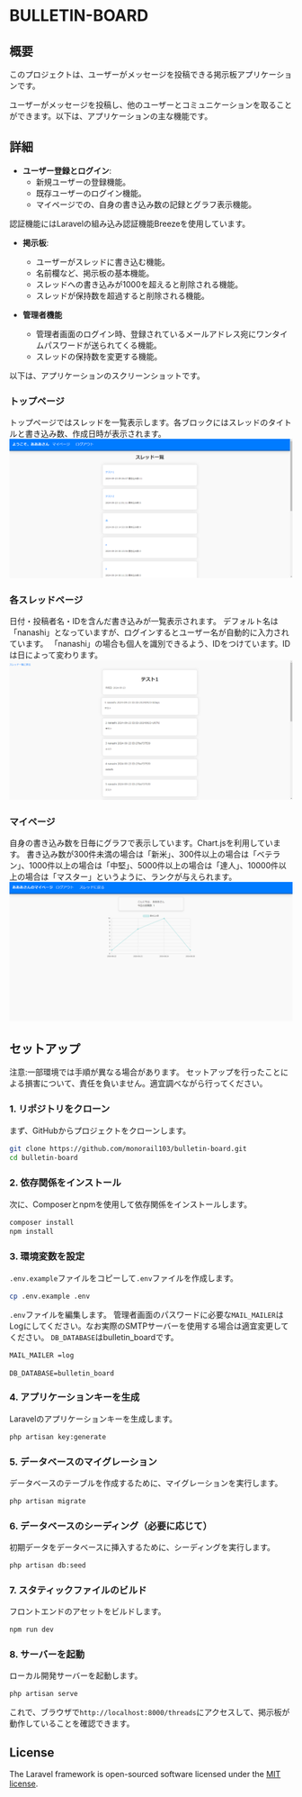 # BULLETIN-BOARD

## 概要

このプロジェクトは、ユーザーがメッセージを投稿できる掲示板アプリケーションです。

ユーザーがメッセージを投稿し、他のユーザーとコミュニケーションを取ることができます。以下は、アプリケーションの主な機能です。

## 詳細
- **ユーザー登録とログイン**:
  - 新規ユーザーの登録機能。
  - 既存ユーザーのログイン機能。
  - マイページでの、自身の書き込み数の記録とグラフ表示機能。

認証機能にはLaravelの組み込み認証機能Breezeを使用しています。

- **掲示板**:
  - ユーザーがスレッドに書き込む機能。
  - 名前欄など、掲示板の基本機能。
  - スレッドへの書き込みが1000を超えると削除される機能。
  - スレッドが保持数を超過すると削除される機能。

- **管理者機能**
  - 管理者画面のログイン時、登録されているメールアドレス宛にワンタイムパスワードが送られてくる機能。
  - スレッドの保持数を変更する機能。

以下は、アプリケーションのスクリーンショットです。

### トップページ
トップページではスレッドを一覧表示します。各ブロックにはスレッドのタイトルと書き込み数、作成日時が表示されます。
![ホームページのスクリーンショット](images/homepage.png)

### 各スレッドページ
日付・投稿者名・IDを含んだ書き込みが一覧表示されます。
デフォルト名は「nanashi」となっていますが、ログインするとユーザー名が自動的に入力されています。
「nanashi」の場合も個人を識別できるよう、IDをつけています。IDは日によって変わります。
![スレッドのスクリーンショット](images/thread.png)

### マイページ
自身の書き込み数を日毎にグラフで表示しています。Chart.jsを利用しています。
書き込み数が300件未満の場合は「新米」、300件以上の場合は「ベテラン」、1000件以上の場合は「中堅」、5000件以上の場合は「達人」、10000件以上の場合は「マスター」というように、ランクが与えられます。
![マイページのスクリーンショット](images/mypage.png)

## セットアップ
注意:一部環境では手順が異なる場合があります。
セットアップを行ったことによる損害について、責任を負いません。適宜調べながら行ってください。

### 1. リポジトリをクローン
まず、GitHubからプロジェクトをクローンします。

```bash
git clone https://github.com/monorail103/bulletin-board.git
cd bulletin-board
```

### 2. 依存関係をインストール
次に、Composerとnpmを使用して依存関係をインストールします。

```bash
composer install
npm install
```

### 3. 環境変数を設定
`.env.example`ファイルをコピーして`.env`ファイルを作成します。

```bash
cp .env.example .env
```

`.env`ファイルを編集します。
管理者画面のパスワードに必要な`MAIL_MAILER`はLogにしてください。なお実際のSMTPサーバーを使用する場合は適宜変更してください。
`DB_DATABASE`はbulletin_boardです。

```env
MAIL_MAILER =log

DB_DATABASE=bulletin_board
```

### 4. アプリケーションキーを生成
Laravelのアプリケーションキーを生成します。

```bash
php artisan key:generate
```

### 5. データベースのマイグレーション
データベースのテーブルを作成するために、マイグレーションを実行します。

```bash
php artisan migrate
```

### 6. データベースのシーディング（必要に応じて）
初期データをデータベースに挿入するために、シーディングを実行します。

```bash
php artisan db:seed
```

### 7. スタティックファイルのビルド
フロントエンドのアセットをビルドします。

```bash
npm run dev
```

### 8. サーバーを起動
ローカル開発サーバーを起動します。

```bash
php artisan serve
```

これで、ブラウザで`http://localhost:8000/threads`にアクセスして、掲示板が動作していることを確認できます。

## License

The Laravel framework is open-sourced software licensed under the [MIT license](https://opensource.org/licenses/MIT).
